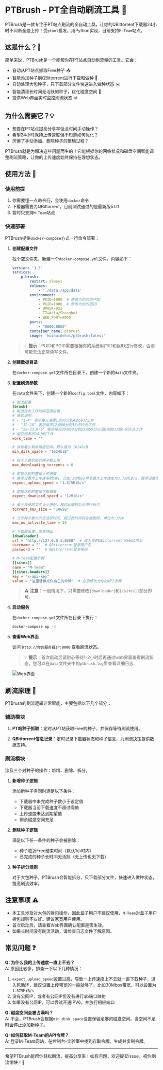 # PTBrush - PT全自动刷流工具 🚀

PTBrush是一款专注于PT站点刷流的全自动工具，让你的QBittorrent下载器24小时不间断全速上传！受`ptool`启发，用Python实现，目前支持`M-Team`站点。

## 这是什么？🤔

简单来说，PTBrush是一个能帮你在PT站点自动刷流量的工具。它会：

- 自动从PT站点抓取Free种子 📥
- 智能添加种子到QBittorrent进行下载和做种 🌱
- 自动处理大包种子，只下载部分文件快速进入做种状态 ✂️
- 智能清理长时间无活跃的种子，优化磁盘空间 🧹
- 提供Web界面实时监控刷流状态 📊

## 为什么需要它？💡

- 想要在PT站点提高分享率但没时间手动操作？
- 希望24小时保持上传速度但不知道如何优化？
- 厌倦了手动添加、删除种子的繁琐过程？

PTBrush就是为解决这些问题而生的！它能根据你的网络状况和磁盘空间智能调整刷流策略，让你的上传速度始终保持在理想状态。

## 使用方法 📝

### 使用前提

1. 你需要懂一点命令行，会使用`docker`命令
2. 下载器需要为QBittorrent，目前测试通过的是最新版5.0.1
3. 暂时只支持`M-Team`站点

### 快速部署

PTBrush提供`docker-compose`方式一行命令部署：

1. **创建配置文件**

   找个空文件夹，新建一个`docker-compose.yml`文件，内容如下：

   ```yaml
   version: '3.3'
   services:
       ptbrush:
           restart: always
           volumes:
               - './data:/app/data'
           environment:
               - PUID=1000  # 修改为你的用户ID
               - PGID=1000  # 修改为你的组ID
               - UMASK=022
               - TZ=Asia/Shanghai
               - WEB_PORT=8000
           ports:
               - "8000:8000"
           container_name: ptbrush
           image: 'huihuidehui/ptbrush:latest'
   ```

   > 💡 **提示**：PUID和PGID需要根据你的系统用户ID和组ID进行修改，否则可能无法正常读写文件。

2. **创建数据目录**

   在`docker-compose.yml`文件所在目录下，创建一个新的`data`文件夹。

3. **配置刷流参数**

   在`data`文件夹下，创建一个新的`config.toml`文件，内容如下：

   ```toml
   # 刷流配置
   [brush]
   # 刷流任务工作时间范围设置
   # 格式说明:
   # - "1-4" 表示每天凌晨1点00分到4点59分工作
   # - "12-18" 表示每天12点00分到18点59分工作
   # - "20-23,0-6" 表示每天20点00分到23点59分以及0点00分到6点59分工作
   # 留空则表示24小时工作
   work_time = ""
   
   # 保留最小剩余磁盘空间，默认值为 1024GiB
   min_disk_space = "1024GiB"
   
   # 位于下载状态的种子数上限
   max_downloading_torrents = 6  
   
   # 期望达到的整体上传速度
   # 推荐设置为上传速率的50%，比如:30Mbps带宽最大上传速度为3.75MiB/s，推荐设置为"1.875MiB/s"
   expect_upload_speed = "1.875MiB/s"
   
   # 期望达到的整体下载速度
   expect_download_speed = "12MiB/s"
   
   # 单个种子的文件大小限制，超过此限制后会进行拆包
   torrent_max_size = "10GiB"
   
   # 允许种子最大的无活跃时间，超过此时间将会被删除，单位为:分钟
   max_no_activate_time = 10
   
   # 下载器设置，仅支持qb
   [downloader]
   url = "http://127.0.0.1:8080"  # 改为你的QBittorrent WebUI地址
   username = ""  # QBittorrent登录用户名
   password = ""  # QBittorrent登录密码
   
   # M-Team配置示例
   [[sites]]
   name = "M-Team"
   [[sites.headers]]
   key = "x-api-key"
   value = "这里替换成你自己的令牌"  # 必须修改为你的API令牌
   ```

   > ⚠️ **注意**：一般情况下，只需要修改`[downloader]`和`[[sites]]`部分即可。

4. **启动服务**

   在`docker-compose.yml`文件所在目录下执行：

   ```bash
   docker-compose up -d
   ```

5. **查看Web界面**

   访问 `http://你的服务器IP:8000` 查看刷流状态。
   > 💡 **提示**：首次启动后请耐心等待1-2小时后再通过web界面查看刷流状态，您可以在`data`文件夹中的`ptbrush.log`里查看详细日志.

   ![Web界面](https://github.com/lalaking666/ptbrush/raw/master/images/screenshot1.png)



## 刷流原理 🧠

PTBrush的刷流逻辑非常智能，主要包括以下几个部分：

### 辅助模块

1. **PT站种子抓取**：定时从PT站获取Free的种子，并保存等待刷流使用。

2. **QBittorrent信息记录**：定时记录下载器状态和种子信息，为刷流决策提供数据支持。

### 刷流模块

涉及三个对种子的操作：新增、删除、拆分。

1. **新增种子逻辑**

   添加新种子需同时满足以下条件：
   - 下载器中未完成种子数小于设定值
   - 下载器当前下载速度不超过阈值
   - 上传速度未达到期望值
   - 剩余磁盘空间充足

2. **删除种子逻辑**

   满足以下任一条件的种子会被删除：
   - 种子临近Free结束时间（默认1小时内）
   - 已完成的种子长时间无活跃（无上传也无下载）

3. **种子拆分规则**

   对于大包种子，PTBrush会智能拆分，只下载部分文件，快速进入做种状态，提高刷流效率。

## 注意事项 ⚠️

- 本工具涉及对大包的拆包操作，因此盒子用户不建议使用，`M-Team`对盒子用户拆包规则不友好。建议家宽用户使用。
- 首次启动后，请查看Web界面确认配置是否生效。
- 如果长时间没有刷流活动，请检查日志文件了解原因。

## 常见问题 ❓

**Q: 为什么我的上传速度一直上不去？**  
A: 原因比较多，排查一下以下几种情况：
   1. `expect_upload_speed`设置过高，导致一上传速度上不去就一直下载种子，进入死循环，建议设置上传带宽的一般就够了，比如30Mbps带宽，可以设置为`1.875MiB/s`
   2. 没有公网IP，或者有公网IP但没有进行qb端口映射
   3. 如果没有公网IP，可以尝试开通IPV6，并放行相应端口


**Q: 磁盘空间会被占满吗？**  
A: 不会，PTBrush会根据`min_disk_space`设置保留足够的磁盘空间，当空间不足时会停止添加新种子。

**Q: 如何获取M-Team的API令牌？**  
A: 登录M-Team网站，在控制台-实验室中找到存取令牌，生成并复制令牌。

---

希望PTBrush能帮你轻松刷流，提高分享率！如有问题，欢迎提交issue。祝你刷流愉快！🎉
